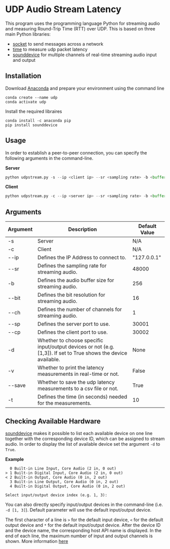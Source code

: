 # UDP Audio Stream Latency

This program uses the programming language Python for streaming audio and measuring Round-Trip Time (RTT) over UDP. This is based on three main Python libraries: 

- [socket](https://docs.python.org/3/library/socket.html#module-socket) to send messages across a network 
- [time](https://docs.python.org/3/library/time.html) to measure udp packet latency 
- [sounddevice](https://pypi.org/project/sounddevice/) for multiple channels of real-time streaming audio input and output

## Installation

Download [Anaconda](https://www.anaconda.com/products/distribution) and prepare your environment using the command line

```
conda create --name udp
conda activate udp
```
Install the required libraires

```
conda install -c anaconda pip
pip install sounddevice
``` 

## Usage

In order to establish a peer-to-peer connection, you can specify the following arguments in the command-line. 

**Server**
```python
python udpstream.py -s --ip <client ip> --sr <sampling rate> -b <buffer size> --bit <bit resolution> --ch <channels> --sp <server port> --cp <client port> -d <bool or list> -v <bool>
```
**Client**
```python
python udpstream.py -c --ip <server ip> --sr <sampling rate> -b <buffer size> --bit <bit resolution> --ch <channels> --sp <server port> --cp <client port> -d <bool or list> -v <bool> --save <save csv> -t <running time>
```

## Arguments

| Argument | Description                                                                                                     | Default Value |
|----------|-----------------------------------------------------------------------------------------------------------------|---------------|
| -s       | Server                                                                                                          | N/A           |
| -c       | Client                                                                                                          | N/A           |
| --ip     | Defines the IP Address to connect to.                                                                           | "127.0.0.1"   |
| --sr     | Defines the sampling rate for streaming audio.                                                                  | 48000         |
| -b       | Defines the audio buffer size for streaming audio.                                                              | 256           |
| --bit    | Defines the bit resolution for streaming audio.                                                                 | 16            |
| --ch     | Defines the number of channels for streaming audio.                                                             | 1             |
| --sp     | Defines the server port to use.                                                                                 | 30001         |
| --cp     | Defines the client port to use.                                                                                 | 30002         |
| -d       | Whether to choose specific input/output devices or not (e.g. [1,3]). If set to True shows the device available. | None          |
| -v       | Whether to print the latency measurements in real-time or not.                                                  | False         |
| --save   | Whether to save the udp latency measurements to a csv file or not.                                              | True          |
| -t       | Defines the time (in seconds) needed for the measurements.                                                      | 10            |

## Checking Available Hardware

[sounddevice](https://pypi.org/project/sounddevice/) makes it possible to list each available device on one line together with the corresponding device ID, which can be assigned to stream audio. In order to display the list of available device set the argument `-d` to `True`. 

**Example**
```
  0 Built-in Line Input, Core Audio (2 in, 0 out)
> 1 Built-in Digital Input, Core Audio (2 in, 0 out)
< 2 Built-in Output, Core Audio (0 in, 2 out)
  3 Built-in Line Output, Core Audio (0 in, 2 out)
  4 Built-in Digital Output, Core Audio (0 in, 2 out)

Select input/output device index (e.g. 1, 3):
```
You can also directly specify input/output devices in the command-line (i.e. `-d [1, 3]`). Default parameter will use the default input/output device.

The first character of a line is `>` for the default input device, `<` for the default output device and `*` for the default input/output device. After the device ID and the device name, the corresponding host API name is displayed. In the end of each line, the maximum number of input and output channels is shown. More information [here](https://python-sounddevice.readthedocs.io/en/0.3.15/api/checking-hardware.html#sounddevice.query_devices)

